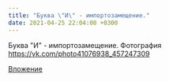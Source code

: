 ```yaml
---
title: "Буква \"И\" - импортозамещение."
date: 2021-04-25 22:04:00 +0300
---
```


Буква "И" - импортозамещение.
Фотография
https://vk.com/photo41076938_457247309

[Вложение](https://vk.com/photo41076938_457247309)

